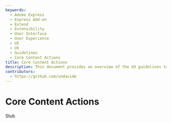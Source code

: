 ```yaml
---
keywords:
  - Adobe Express
  - Express Add-on 
  - Extend
  - Extensibility
  - User Interface
  - User Experience
  - UI
  - UX
  - Guidelines
  - Core Content Actions
title: Core Content Actions
description: This document provides an overview of the UX guidelines to follow when designing your Adobe Express add-on.
contributors:
  - https://github.com/undavide
---
```


# Core Content Actions

Stub